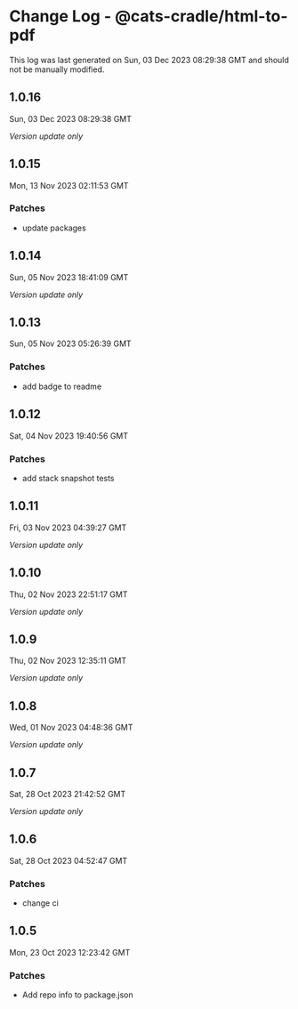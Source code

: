 # Change Log - @cats-cradle/html-to-pdf

This log was last generated on Sun, 03 Dec 2023 08:29:38 GMT and should not be manually modified.

## 1.0.16
Sun, 03 Dec 2023 08:29:38 GMT

_Version update only_

## 1.0.15
Mon, 13 Nov 2023 02:11:53 GMT

### Patches

- update packages

## 1.0.14
Sun, 05 Nov 2023 18:41:09 GMT

_Version update only_

## 1.0.13
Sun, 05 Nov 2023 05:26:39 GMT

### Patches

- add badge to readme

## 1.0.12
Sat, 04 Nov 2023 19:40:56 GMT

### Patches

- add stack snapshot tests

## 1.0.11
Fri, 03 Nov 2023 04:39:27 GMT

_Version update only_

## 1.0.10
Thu, 02 Nov 2023 22:51:17 GMT

_Version update only_

## 1.0.9
Thu, 02 Nov 2023 12:35:11 GMT

_Version update only_

## 1.0.8
Wed, 01 Nov 2023 04:48:36 GMT

_Version update only_

## 1.0.7
Sat, 28 Oct 2023 21:42:52 GMT

_Version update only_

## 1.0.6
Sat, 28 Oct 2023 04:52:47 GMT

### Patches

- change ci

## 1.0.5
Mon, 23 Oct 2023 12:23:42 GMT

### Patches

- Add repo info to package.json

